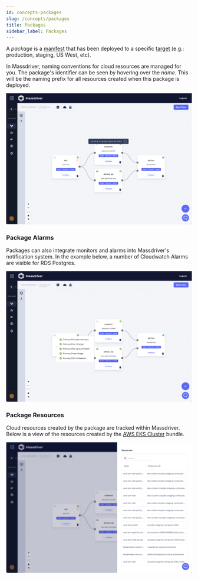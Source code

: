 ```yaml
---
id: concepts-packages
slug: /concepts/packages
title: Packages
sidebar_label: Packages
---
```


A _package_ is a [manifest](/concepts/manifests) that has been deployed to a specific [target](/concepts/targets) (e.g.: production, staging, US West, etc).

In Massdriver, naming conventions for cloud resources are managed for you. The package's identifier can be seen by hovering over the _name_. This will be the naming prefix for all resources created when this package is deployed.

![Packages](./img/packages.png)

### Package Alarms

Packages can also integrate monitors and alarms into Massdriver's notification system. In the example below, a number of Cloudwatch Alarms are visible for RDS Postgres.

![Packages](./img/packages-alarms.png)

### Package Resources

Cloud resources created by the package are tracked within Massdriver. Below is a view of the resources created by the [AWS EKS Cluster](https://github.com/massdriver-cloud/aws-eks-cluster) bundle.

![deployment resources](./img/packages-resources.png)
